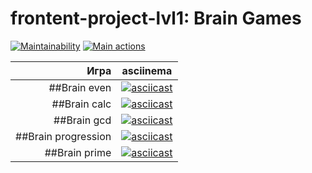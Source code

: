 # frontent-project-lvl1: Brain Games

[![Maintainability](https://api.codeclimate.com/v1/badges/a99a88d28ad37a79dbf6/maintainability)](https://codeclimate.com/github/codeclimate/codeclimate/maintainability)
[![Main actions](https://github.com/Melchukova/frontend-project-lvl1/workflows/Main-actions/badge.svg)](https://github.com/Melchukova/frontend-project-lvl1/actions)

| Игра | asciinema |
|----:|:----:|
| ##Brain even | [![asciicast](https://asciinema.org/a/Y0P3l0LMMeLVUkhlhdIbWMoT4.png)](https://asciinema.org/a/Y0P3l0LMMeLVUkhlhdIbWMoT4) |
| ##Brain calc | [![asciicast](https://asciinema.org/a/uKa6pAX8dH99aVHWh4ZN5rFEN.png)](https://asciinema.org/a/uKa6pAX8dH99aVHWh4ZN5rFEN) |
| ##Brain gcd | [![asciicast](https://asciinema.org/a/QOaRbWvOs22X7dX0HdW5IF9BI.png)](https://asciinema.org/a/QOaRbWvOs22X7dX0HdW5IF9BI) |
| ##Brain progression | [![asciicast](https://asciinema.org/a/K3BgYrZc4vXVOSfsWoxYdSEsR.png)](https://asciinema.org/a/K3BgYrZc4vXVOSfsWoxYdSEsR) |
| ##Brain prime | [![asciicast](https://asciinema.org/a/vKknes6PWCQJs06X0uFVbsJBy.png)](https://asciinema.org/a/vKknes6PWCQJs06X0uFVbsJBy) |

